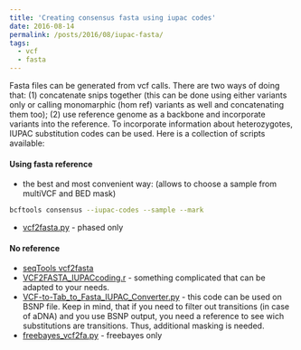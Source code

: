 ```yaml
---
title: 'Creating consensus fasta using iupac codes'
date: 2016-08-14
permalink: /posts/2016/08/iupac-fasta/
tags:
  - vcf
  - fasta
---
```


Fasta files can be generated from vcf calls. There are two ways of doing that: (1) concatenate snips together (this can be done using either variants only or calling monomarphic (hom ref) variants as well and concatenating them too); (2) use reference genome as a backbone and incorporate variants into the reference. To incorporate information about heterozygotes, IUPAC substitution codes can be used. Here is a collection of scripts available:

#### Using fasta reference
* the best and most convenient way: (allows to choose a sample from multiVCF and BED mask)
```bash
bcftools consensus --iupac-codes --sample --mark
```
* [vcf2fasta.py](https://github.com/stsmall/Wb_Genome_L3/blob/79b2f4a3b9f564830f8e80a048d5f1b2ea1846a7/vcf2fasta.py) - phased only

#### No reference
* [seqTools vcf2fasta](https://github.com/jsharbrough/seqTools)
* [VCF2FASTA_IUPACcoding.r](https://github.com/thomasblankers/popgen/blob/master/VCF2FASTA_IUPACcoding.r) - something complicated that can be adapted to your needs.
* [VCF-to-Tab_to_Fasta_IUPAC_Converter.py](https://github.com/uribe-convers/Vitis_Phylogenomics/blob/master/src/VCF-to-Tab_to_Fasta_IUPAC_Converter.py) - this code can be used on BSNP file. Keep in mind, that if you need to filter out transitions (in case of aDNA) and you use BSNP output, you need a reference to see wich substitutions are transitions. Thus, additional masking is needed. 
* [freebayes_vcf2fa.py](https://github.com/mgharvey/misc_python/blob/master/bin/freebayes_vcf2fa.py) - freebayes only



